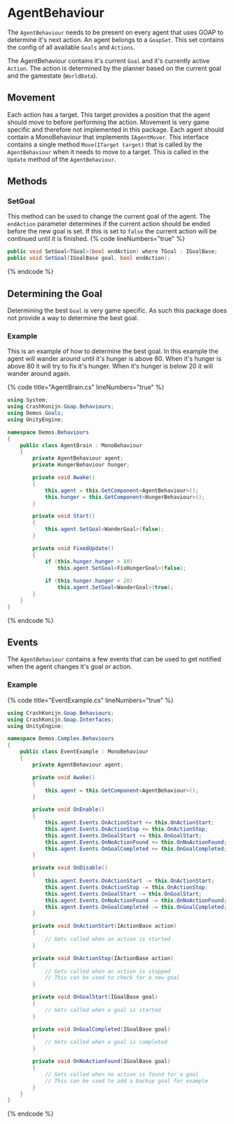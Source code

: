 ﻿# AgentBehaviour
The `AgentBehaviour` needs to be present on every agent that uses GOAP to determine it's next action. An agent belongs to a `GoapSet`. This set contains the config of all available `Goals` and `Actions`.

The AgentBehaviour contains it's current `Goal` and it's currently active `Action`. The action is determined by the planner based on the current goal and the gamestate (`WorldData`).

## Movement
Each action has a target. This target provides a position that the agent should move to before performing the action. Movement is very game specific and therefore not implemented in this package. Each agent should contain a MonoBehaviour that implements `IAgentMover`. This interface contains a single method `Move(ITarget target)` that is called by the `AgentBehaviour` when it needs to move to a target. This is called in the `Update` method of the `AgentBehaviour`.

## Methods

### SetGoal
This method can be used to change the current goal of the agent. The `endAction` parameter determines if the current action should be ended before the new goal is set. If this is set to `false` the current action will be continued until it is finished.
{% code lineNumbers="true" %}
```csharp
public void SetGoal<TGoal>(bool endAction) where TGoal : IGoalBase;
public void SetGoal(IGoalBase goal, bool endAction);
```
{% endcode %}

## Determining the Goal
Determining the best `Goal` is very game specific. As such this package does not provide a way to determine the best goal.

### Example
This is an example of how to determine the best goal. In this example the agent will wander around until it's hunger is above 80. When it's hunger is above 80 it will try to fix it's hunger. When it's hunger is below 20 it will wander around again.

{% code title="AgentBrain.cs" lineNumbers="true" %}
```csharp
using System;
using CrashKonijn.Goap.Behaviours;
using Demos.Goals;
using UnityEngine;

namespace Demos.Behaviours
{
    public class AgentBrain : MonoBehaviour
    {
        private AgentBehaviour agent;
        private HungerBehaviour hunger;

        private void Awake()
        {
            this.agent = this.GetComponent<AgentBehaviour>();
            this.hunger = this.GetComponent<HungerBehaviour>();
        }

        private void Start()
        {
            this.agent.SetGoal<WanderGoal>(false);
        }

        private void FixedUpdate()
        {
            if (this.hunger.hunger > 80)
                this.agent.SetGoal<FixHungerGoal>(false);
            
            if (this.hunger.hunger < 20)
                this.agent.SetGoal<WanderGoal>(true);
        }
    }
}
```
{% endcode %}

## Events
The `AgentBehaviour` contains a few events that can be used to get notified when the agent changes it's goal or action.

### Example

{% code title="EventExample.cs" lineNumbers="true" %}
```csharp
using CrashKonijn.Goap.Behaviours;
using CrashKonijn.Goap.Interfaces;
using UnityEngine;

namespace Demos.Complex.Behaviours
{
    public class EventExample : MonoBehaviour
    {
        private AgentBehaviour agent;

        private void Awake()
        {
            this.agent = this.GetComponent<AgentBehaviour>();
        }

        private void OnEnable()
        {
            this.agent.Events.OnActionStart += this.OnActionStart;
            this.agent.Events.OnActionStop += this.OnActionStop;
            this.agent.Events.OnGoalStart += this.OnGoalStart;
            this.agent.Events.OnNoActionFound += this.OnNoActionFound;
            this.agent.Events.OnGoalCompleted += this.OnGoalCompleted;
        }

        private void OnDisable()
        {
            this.agent.Events.OnActionStart -= this.OnActionStart;
            this.agent.Events.OnActionStop -= this.OnActionStop;
            this.agent.Events.OnGoalStart -= this.OnGoalStart;
            this.agent.Events.OnNoActionFound -= this.OnNoActionFound;
            this.agent.Events.OnGoalCompleted -= this.OnGoalCompleted;
        }

        private void OnActionStart(IActionBase action)
        {
            // Gets called when an action is started
        }

        private void OnActionStop(IActionBase action)
        {
            // Gets called when an action is stopped
            // This can be used to check for a new goal
        }

        private void OnGoalStart(IGoalBase goal)
        {
            // Gets called when a goal is started
        }

        private void OnGoalCompleted(IGoalBase goal)
        {
            // Gets called when a goal is completed
        }

        private void OnNoActionFound(IGoalBase goal)
        {
            // Gets called when no action is found for a goal
            // This can be used to add a backup goal for example
        }
    }
}
```
{% endcode %}